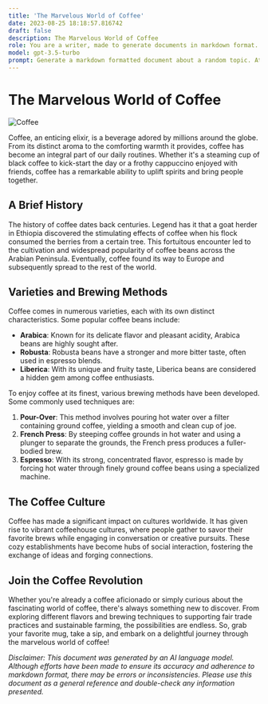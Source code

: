 ```yaml
---
title: 'The Marvelous World of Coffee'
date: 2023-08-25 18:18:57.816742
draft: false
description: The Marvelous World of Coffee
role: You are a writer, made to generate documents in markdown format. It is very important that all of the documents you generate are in valid markdown format.
model: gpt-3.5-turbo
prompt: Generate a markdown formatted document about a random topic. At the bottom, include a disclaimer explaining that the document was generated by you. The first line of the document should be the title. Make sure that the entire document is in proper markdown format, using a mix of various tags to make the document visually appealing.
---
```


# The Marvelous World of Coffee

![Coffee](https://images.unsplash.com/photo-1514609931150-7a83d39e2ced?ixlib=rb-1.2.1&auto=format&fit=crop&w=1400&h=900&q=80)

Coffee, an enticing elixir, is a beverage adored by millions around the globe. From its distinct aroma to the comforting warmth it provides, coffee has become an integral part of our daily routines. Whether it's a steaming cup of black coffee to kick-start the day or a frothy cappuccino enjoyed with friends, coffee has a remarkable ability to uplift spirits and bring people together.

## A Brief History

The history of coffee dates back centuries. Legend has it that a goat herder in Ethiopia discovered the stimulating effects of coffee when his flock consumed the berries from a certain tree. This fortuitous encounter led to the cultivation and widespread popularity of coffee beans across the Arabian Peninsula. Eventually, coffee found its way to Europe and subsequently spread to the rest of the world.

## Varieties and Brewing Methods

Coffee comes in numerous varieties, each with its own distinct characteristics. Some popular coffee beans include:

- **Arabica**: Known for its delicate flavor and pleasant acidity, Arabica beans are highly sought after.
- **Robusta**: Robusta beans have a stronger and more bitter taste, often used in espresso blends.
- **Liberica**: With its unique and fruity taste, Liberica beans are considered a hidden gem among coffee enthusiasts.

To enjoy coffee at its finest, various brewing methods have been developed. Some commonly used techniques are:

1. **Pour-Over**: This method involves pouring hot water over a filter containing ground coffee, yielding a smooth and clean cup of joe.
2. **French Press**: By steeping coffee grounds in hot water and using a plunger to separate the grounds, the French press produces a fuller-bodied brew.
3. **Espresso**: With its strong, concentrated flavor, espresso is made by forcing hot water through finely ground coffee beans using a specialized machine.

## The Coffee Culture

Coffee has made a significant impact on cultures worldwide. It has given rise to vibrant coffeehouse cultures, where people gather to savor their favorite brews while engaging in conversation or creative pursuits. These cozy establishments have become hubs of social interaction, fostering the exchange of ideas and forging connections.

## Join the Coffee Revolution

Whether you're already a coffee aficionado or simply curious about the fascinating world of coffee, there's always something new to discover. From exploring different flavors and brewing techniques to supporting fair trade practices and sustainable farming, the possibilities are endless. So, grab your favorite mug, take a sip, and embark on a delightful journey through the marvelous world of coffee!

*Disclaimer: This document was generated by an AI language model. Although efforts have been made to ensure its accuracy and adherence to markdown format, there may be errors or inconsistencies. Please use this document as a general reference and double-check any information presented.*